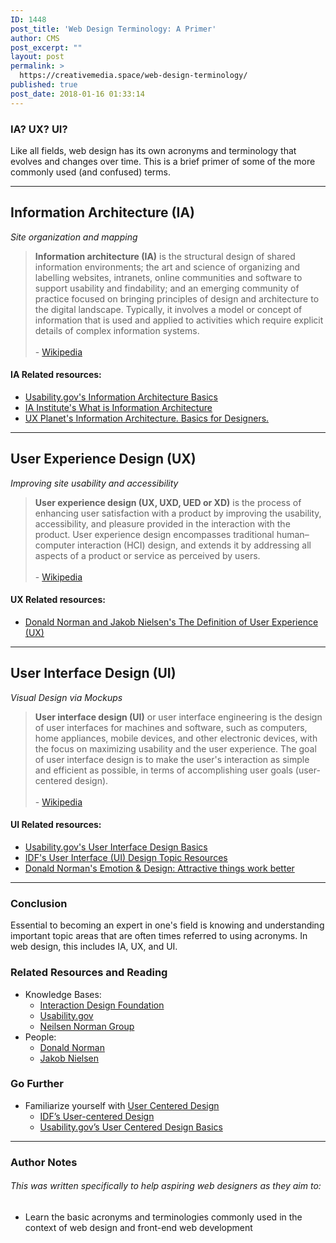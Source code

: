```yaml
---
ID: 1448
post_title: 'Web Design Terminology: A Primer'
author: CMS
post_excerpt: ""
layout: post
permalink: >
  https://creativemedia.space/web-design-terminology/
published: true
post_date: 2018-01-16 01:33:14
---
```

<!-- wp:heading {"level":3} -->
<h3>IA? UX? UI?</h3>
<!-- /wp:heading -->

<!-- wp:paragraph -->
<p>Like all fields, web design has its own acronyms and terminology that evolves and changes over time. This is a brief primer of some of the more commonly used (and confused) terms.</p>
<!-- /wp:paragraph -->

<!-- wp:more -->
<!--more-->
<!-- /wp:more -->

<!-- wp:separator -->
<hr class="wp-block-separator"/>
<!-- /wp:separator -->

<!-- wp:heading -->
<h2>Information Architecture (IA)</h2>
<!-- /wp:heading -->

<!-- wp:paragraph -->
<p><em>Site organization and mapping</em></p>
<!-- /wp:paragraph -->

<!-- wp:quote -->
<blockquote class="wp-block-quote"><p><strong>Information architecture (IA)</strong> is the structural design of shared information environments; the art and science of organizing and labelling websites, intranets, online communities and software to support usability and findability; and an emerging community of practice focused on bringing principles of design and architecture to the digital landscape. Typically, it involves a model or concept of information that is used and applied to activities which require explicit details of complex information systems.<br><br>- <a href="https://en.wikipedia.org/wiki/Information_architecture">Wikipedia</a><br></p></blockquote>
<!-- /wp:quote -->

<!-- wp:heading {"level":4} -->
<h4>IA Related resources:</h4>
<!-- /wp:heading -->

<!-- wp:list -->
<ul><li><a href="https://www.usability.gov/what-and-why/information-architecture.html">Usability.gov's Information Architecture Basics</a></li><li><a href="https://www.iainstitute.org/what-is-ia">IA Institute's What is Information Architecture</a></li><li><a href="https://uxplanet.org/information-architecture-basics-for-designers-b5d43df62e20">UX Planet's&nbsp;Information Architecture. Basics for Designers.</a></li></ul>
<!-- /wp:list -->

<!-- wp:separator -->
<hr class="wp-block-separator"/>
<!-- /wp:separator -->

<!-- wp:heading -->
<h2>User Experience Design (UX)</h2>
<!-- /wp:heading -->

<!-- wp:paragraph -->
<p><em>Improving site usability and accessibility</em></p>
<!-- /wp:paragraph -->

<!-- wp:quote -->
<blockquote class="wp-block-quote"><p><strong>User experience design (UX, UXD, UED or XD)</strong> is the process of enhancing user satisfaction with a product by improving the usability, accessibility, and pleasure provided in the interaction with the product. User experience design encompasses traditional human–computer interaction (HCI) design, and extends it by addressing all aspects of a product or service as perceived by users.<br><br>- <a href="https://en.wikipedia.org/wiki/User_experience_design">Wikipedia</a><br></p></blockquote>
<!-- /wp:quote -->

<!-- wp:heading {"level":4} -->
<h4>UX Related resources:</h4>
<!-- /wp:heading -->

<!-- wp:list -->
<ul><li><a href="https://www.nngroup.com/articles/definition-user-experience/">Donald Norman and Jakob Nielsen's The Definition of User Experience (UX)</a></li></ul>
<!-- /wp:list -->

<!-- wp:separator -->
<hr class="wp-block-separator"/>
<!-- /wp:separator -->

<!-- wp:heading -->
<h2>User Interface Design (UI)</h2>
<!-- /wp:heading -->

<!-- wp:paragraph -->
<p><em>Visual Design via Mockups</em></p>
<!-- /wp:paragraph -->

<!-- wp:quote -->
<blockquote class="wp-block-quote"><p><strong>User interface design (UI)</strong> or user interface engineering is the design of user interfaces for machines and software, such as computers, home appliances, mobile devices, and other electronic devices, with the focus on maximizing usability and the user experience. The goal of user interface design is to make the user's interaction as simple and efficient as possible, in terms of accomplishing user goals (user-centered design).<br><br>- <a href="https://en.wikipedia.org/wiki/User_experience_design">Wikipedia</a><br></p></blockquote>
<!-- /wp:quote -->

<!-- wp:heading {"level":4} -->
<h4>UI Related resources:</h4>
<!-- /wp:heading -->

<!-- wp:list -->
<ul><li><a href="https://www.usability.gov/what-and-why/user-interface-design.html">Usability.gov's User Interface Design Basics</a></li><li><a href="https://www.interaction-design.org/literature/topics/ui-design">IDF's User Interface (UI) Design Topic Resources</a></li><li><a href="http://www.jnd.org/dn.mss/emotion_design.html">Donald Norman's Emotion &amp; Design: Attractive things work better</a></li></ul>
<!-- /wp:list -->

<!-- wp:separator -->
<hr class="wp-block-separator"/>
<!-- /wp:separator -->

<!-- wp:heading {"level":3} -->
<h3>Conclusion</h3>
<!-- /wp:heading -->

<!-- wp:paragraph -->
<p>Essential to becoming an expert in one's field is knowing and understanding important topic areas that are often times referred to using acronyms. In web design, this includes IA, UX, and UI.</p>
<!-- /wp:paragraph -->

<!-- wp:heading {"level":3} -->
<h3>Related Resources and Reading</h3>
<!-- /wp:heading -->

<!-- wp:list -->
<ul><li>Knowledge Bases:
<ul><li><a href="http://egargiulo.com/cms/interaction-design-foundation/">Interaction Design Foundation</a></li><li><a href="http://egargiulo.com/cms/usability-gov/">Usability.gov</a></li><li><a href="http://egargiulo.com/cms/nielsen-norman-group/">Neilsen Norman Group</a></li></ul>
</li><li>People:
<ul><li><a href="http://egargiulo.com/cms/donald-norman/">Donald Norman</a></li><li><a href="http://egargiulo.com/cms/jakob-nielson/">Jakob Nielsen</a></li></ul>
</li></ul>
<!-- /wp:list -->

<!-- wp:heading {"level":3} -->
<h3>Go Further</h3>
<!-- /wp:heading -->

<!-- wp:list -->
<ul><li>Familiarize yourself with&nbsp;<a href="https://en.wikipedia.org/wiki/User-centered_design">User Centered Design</a>
<ul><li><a href="https://www.interaction-design.org/literature/topics/user-centered-design">IDF’s User-centered Design</a></li><li><a href="https://www.usability.gov/what-and-why/user-centered-design.html">Usability.gov’s User Centered Design Basics</a></li></ul>
</li></ul>
<!-- /wp:list -->

<!-- wp:separator -->
<hr class="wp-block-separator"/>
<!-- /wp:separator -->

<!-- wp:heading {"level":3} -->
<h3>Author Notes</h3>
<!-- /wp:heading -->

<!-- wp:heading {"level":6} -->
<h6>This was written specifically to help aspiring web designers as they aim to:</h6>
<!-- /wp:heading -->

<!-- wp:list -->
<ul><li>Learn the basic acronyms and terminologies commonly used in the context of web design and front-end web development</li></ul>
<!-- /wp:list -->